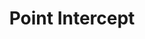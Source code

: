 ---
title: Point Intercept
layout: DemoLayout
sidebar: false
navbar: false
pageClass: customDemoPage
pie: "@pie-element/point-intercept@3.3.1"
model:
    id: '1'
    element: 'point-intercept'
    minimumWidth: 500
    correctResponse:
    - '0,0'
    - '1,1'
    - '2,2'
    - '3,3'
    partialScoring: []
    feedback:
      correct:
        type: none
        default: Correct
      incorrect:
        type: none
        default: Incorrect
      partial:
        type: none
        default: Nearly
    model:
      config:
        graphTitle: ''
        graphWidth: 500
        graphHeight: 500
        maxPoints: ''
        labelsType: present
        pointLabels:
        - A
        - B
        - C
        - D
        domainLabel: ''
        domainMin: -10
        domainMax: 10
        domainStepValue: 1
        domainSnapValue: 1
        domainLabelFrequency: 1
        domainGraphPadding: 50
        rangeLabel: ''
        rangeMin: -10
        rangeMax: 10
        rangeStepValue: 1
        rangeSnapValue: 1
        rangeLabelFrequency: 1
        rangeGraphPadding: 50
        sigfigs: -1
        allowPartialScoring: false
        pointsMustMatchLabels: false
        showCoordinates: false
        showPointLabels: true
        showInputs: true
        showAxisLabels: true
        showFeedback: true
---